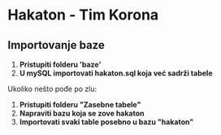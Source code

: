 # Hakaton - Tim Korona

## Importovanje baze

1. **Pristupiti folderu 'baze'**
2. **U mySQL importovati hakaton.sql koja već sadrži tabele**

Ukoliko nešto pođe po zlu:

1. **Pristupiti folderu "Zasebne tabele"**
2. **Napraviti bazu koja se zove hakaton**
3. **Importovati svaki table posebno u bazu "hakaton"**
